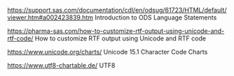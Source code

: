 https://support.sas.com/documentation/cdl/en/odsug/61723/HTML/default/viewer.htm#a002423839.htm   Introduction to ODS Language Statements

https://pharma-sas.com/how-to-customize-rtf-output-using-unicode-and-rtf-code/                    How to customize RTF output using Unicode and RTF code

https://www.unicode.org/charts/                                                                   Unicode 15.1 Character Code Charts

https://www.utf8-chartable.de/                                                                    UTF8
